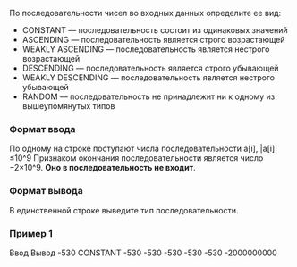По последовательности чисел во входных данных определите ее вид:
- CONSTANT — последовательность состоит из одинаковых значений
- ASCENDING — последовательность является строго возрастающей
- WEAKLY ASCENDING — последовательность является нестрого возрастающей
- DESCENDING — последовательность является строго убывающей
- WEAKLY DESCENDING — последовательность является нестрого убывающей
- RANDOM — последовательность не принадлежит ни к одному из вышеупомянутых типов

### Формат ввода
По одному на строке поступают числа последовательности a[i], |a[i]| ≤10^9
Признаком окончания последовательности является число −2×10^9. **Оно в последовательность не входит**.

### Формат вывода
В единственной строке выведите тип последовательности.

### Пример 1
Ввод            Вывод
-530            CONSTANT
-530
-530
-530
-530
-530
-2000000000
